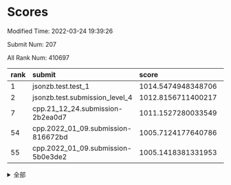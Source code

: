 # Scores

Modified Time: 2022-03-24 19:39:26

Submit Num: 207

All Rank Num: 410697

| rank |               submit               |       score        |       sigma        | pk_num |
| :--- | :--------------------------------- | :----------------- | :----------------- | :----- |
| 1    | jsonzb.test.test_1                 | 1014.5474948348706 | 0.8481552365570644 | 7939   |
| 2    | jsonzb.test.submission_level_4     | 1012.8156711400217 | 0.7946227174096984 | 7939   |
| 7    | cpp.21_12_24.submission-2b2ea0d7   | 1011.1527280033549 | 0.769579503096476  | 7938   |
| 54   | cpp.2022_01_09.submission-816672bd | 1005.7124177640786 | 0.7184800452153424 | 7936   |
| 55   | cpp.2022_01_09.submission-5b0e3de2 | 1005.1418381331953 | 0.7275424590424482 | 7941   |


<details>
<summary>全部</summary>

| rank |                 submit                 |       score        |       sigma        | pk_num |
| :--- | :------------------------------------- | :----------------- | :----------------- | :----- |
| 1    | jsonzb.test.test_1                     | 1014.5474948348706 | 0.8481552365570644 | 7939   |
| 2    | jsonzb.test.submission_level_4         | 1012.8156711400217 | 0.7946227174096984 | 7939   |
| 3    | gobigger.level_3.submission_level_3_24 | 1011.7268232592054 | 0.7948014990482821 | 7938   |
| 4    | gobigger.level_3.submission_level_3_30 | 1011.4479939104722 | 0.7768600391593776 | 7940   |
| 5    | gobigger.level_3.submission_level_3_27 | 1011.4336683241089 | 0.7865845355075195 | 7934   |
| 6    | gobigger.level_3.submission_level_3_9  | 1011.2628923448509 | 0.7747301007446378 | 7939   |
| 7    | cpp.21_12_24.submission-2b2ea0d7       | 1011.1527280033549 | 0.769579503096476  | 7938   |
| 8    | gobigger.level_3.submission_level_3_39 | 1010.9579013935488 | 0.775185019722752  | 7935   |
| 9    | gobigger.level_3.submission_level_3_34 | 1010.7869790533413 | 0.7753481599376504 | 7939   |
| 10   | gobigger.level_3.submission_level_3_11 | 1010.7114500885381 | 0.7661340944267827 | 7939   |
| 11   | gobigger.level_3.submission_level_3_21 | 1010.6933574668034 | 0.7956024256658581 | 7938   |
| 12   | gobigger.level_3.submission_level_3_45 | 1010.6414465931554 | 0.7534457014894799 | 7932   |
| 13   | gobigger.level_3.submission_level_3_22 | 1010.4855288246702 | 0.7758847343606992 | 7935   |
| 14   | gobigger.level_3.submission_level_3_49 | 1010.4760248330768 | 0.7516025841175082 | 7936   |
| 15   | gobigger.level_3.submission_level_3_19 | 1010.4369088010184 | 0.7937341262076857 | 7937   |
| 16   | gobigger.level_3.submission_level_3_28 | 1010.3622093566349 | 0.7654758369082871 | 7941   |
| 17   | gobigger.level_3.submission_level_3_32 | 1010.3470712157626 | 0.7585125166641521 | 7937   |
| 18   | gobigger.level_3.submission_level_3_36 | 1010.3328075085911 | 0.7764979089223802 | 7938   |
| 19   | gobigger.level_3.submission_level_3_47 | 1010.3274001467564 | 0.756089287945379  | 7938   |
| 20   | gobigger.level_3.submission_level_3_23 | 1010.2990398805027 | 0.7580347665992977 | 7939   |
| 21   | gobigger.level_3.submission_level_3_15 | 1010.2783883953766 | 0.7684927089081998 | 7939   |
| 22   | gobigger.level_3.submission_level_3_13 | 1010.215645657709  | 0.7692657660430025 | 7939   |
| 23   | gobigger.level_3.submission_level_3_48 | 1010.1684983657403 | 0.7663196283476396 | 7932   |
| 24   | gobigger.level_3.submission_level_3_42 | 1009.9998118380973 | 0.753208614575392  | 7937   |
| 25   | gobigger.level_3.submission_level_3_20 | 1009.9944374599532 | 0.7477541457786102 | 7931   |
| 26   | gobigger.level_3.submission_level_3_25 | 1009.9804942975377 | 0.7555639422570529 | 7940   |
| 27   | gobigger.level_3.submission_level_3_5  | 1009.9274982054864 | 0.7493097308058558 | 7936   |
| 28   | gobigger.level_3.submission_level_3_40 | 1009.8266965602766 | 0.7656017547571817 | 7938   |
| 29   | gobigger.level_3.submission_level_3_18 | 1009.7851015527626 | 0.76110808934704   | 7939   |
| 30   | gobigger.level_3.submission_level_3_46 | 1009.62289001338   | 0.7662121294119285 | 7937   |
| 31   | gobigger.level_3.submission_level_3_7  | 1009.5842262194869 | 0.7444022636397515 | 7936   |
| 32   | gobigger.level_3.submission_level_3_16 | 1009.5283896815677 | 0.7457123776486156 | 7933   |
| 33   | gobigger.level_3.submission_level_3_2  | 1009.5184251805736 | 0.752988173341016  | 7935   |
| 34   | gobigger.level_3.submission_level_3_43 | 1009.4920471583406 | 0.7580785494037054 | 7938   |
| 35   | gobigger.level_3.submission_level_3_33 | 1009.4406173904952 | 0.7548453003636458 | 7937   |
| 36   | gobigger.level_3.submission_level_3_1  | 1009.4360352517155 | 0.7717549049921342 | 7931   |
| 37   | gobigger.level_3.submission_level_3_29 | 1009.4084484121033 | 0.7611361472812501 | 7934   |
| 38   | gobigger.level_3.submission_level_3_4  | 1009.4059697957032 | 0.7418765447733359 | 7929   |
| 39   | gobigger.level_3.submission_level_3_26 | 1009.3764057752004 | 0.7770332257581778 | 7934   |
| 40   | gobigger.level_3.submission_level_3_3  | 1009.2131858874501 | 0.7584210913238245 | 7934   |
| 41   | gobigger.level_3.submission_level_3_12 | 1009.1978370992881 | 0.7401687365981989 | 7944   |
| 42   | gobigger.level_3.submission_level_3_44 | 1009.1378335777902 | 0.77565388796982   | 7934   |
| 43   | gobigger.level_3.submission_level_3_41 | 1009.1337446023607 | 0.7461240002129357 | 7937   |
| 44   | gobigger.level_3.submission_level_3_8  | 1009.0730904880402 | 0.7325952828671692 | 7932   |
| 45   | gobigger.level_3.submission_level_3_35 | 1009.0574536348477 | 0.7261888380489533 | 7934   |
| 46   | gobigger.level_3.submission_level_3_17 | 1008.943700496189  | 0.7468568039370611 | 7937   |
| 47   | gobigger.level_3.submission_level_3_6  | 1008.9376368920126 | 0.7218732521079885 | 7934   |
| 48   | gobigger.level_3.submission_level_3_0  | 1008.8775871816595 | 0.753090331867358  | 7940   |
| 49   | gobigger.level_3.submission_level_3_14 | 1008.8596244001259 | 0.7491477083905035 | 7936   |
| 50   | gobigger.level_3.submission_level_3_10 | 1008.7039319658318 | 0.7372289608871023 | 7931   |
| 51   | gobigger.level_3.submission_level_3_31 | 1008.4760854458704 | 0.7470506301685153 | 7931   |
| 52   | gobigger.level_3.submission_level_3_37 | 1008.330957618392  | 0.7367817190155724 | 7937   |
| 53   | gobigger.level_3.submission_level_3_38 | 1008.2090940113789 | 0.752412428314335  | 7939   |
| 54   | cpp.2022_01_09.submission-816672bd     | 1005.7124177640786 | 0.7184800452153424 | 7936   |
| 55   | cpp.2022_01_09.submission-5b0e3de2     | 1005.1418381331953 | 0.7275424590424482 | 7941   |
| 56   | gobigger.level_1.submission_level_1_19 | 1005.0229861641006 | 0.7243114769995257 | 7929   |
| 57   | gobigger.level_1.submission_level_1_11 | 1004.54715785566   | 0.7140869984812905 | 7932   |
| 58   | gobigger.level_1.submission_level_1_35 | 1004.4803769272941 | 0.7152038833177677 | 7935   |
| 59   | gobigger.level_1.submission_level_1_2  | 1004.287889552343  | 0.7176756373946631 | 7937   |
| 60   | gobigger.level_1.submission_level_1_14 | 1004.2323943474926 | 0.7108459345815504 | 7940   |
| 61   | gobigger.level_1.submission_level_1_34 | 1004.0207904755158 | 0.7240598591021744 | 7942   |
| 62   | gobigger.level_1.submission_level_1_36 | 1003.9945721324569 | 0.706298761329143  | 7931   |
| 63   | gobigger.level_1.submission_level_1_8  | 1003.924706169855  | 0.7152315038517937 | 7935   |
| 64   | gobigger.level_1.submission_level_1_37 | 1003.9056249066228 | 0.7139553336884339 | 7937   |
| 65   | gobigger.level_1.submission_level_1_32 | 1003.8364866158894 | 0.715552868619394  | 7932   |
| 66   | gobigger.level_1.submission_level_1_13 | 1003.8189576473346 | 0.715283754939078  | 7934   |
| 67   | gobigger.level_1.submission_level_1_6  | 1003.7926007165947 | 0.7064608894141927 | 7935   |
| 68   | gobigger.level_1.submission_level_1_5  | 1003.7601943624434 | 0.7241970179849047 | 7939   |
| 69   | gobigger.level_1.submission_level_1_22 | 1003.739515552654  | 0.7061461104196107 | 7934   |
| 70   | gobigger.level_1.submission_level_1_49 | 1003.5316236536556 | 0.7094457890382024 | 7938   |
| 71   | gobigger.level_1.submission_level_1_12 | 1003.5266966147702 | 0.7194224450946559 | 7940   |
| 72   | gobigger.level_1.submission_level_1_9  | 1003.4254248799272 | 0.7116949467947834 | 7935   |
| 73   | gobigger.level_1.submission_level_1_27 | 1003.4184051652783 | 0.7099956956223542 | 7934   |
| 74   | gobigger.level_1.submission_level_1_29 | 1003.3984227273435 | 0.7161711403771809 | 7942   |
| 75   | gobigger.level_1.submission_level_1_45 | 1003.3611186342605 | 0.7179632549993025 | 7937   |
| 76   | gobigger.level_1.submission_level_1_4  | 1003.3594801992089 | 0.7167753676629591 | 7934   |
| 77   | gobigger.level_1.submission_level_1_23 | 1003.3501360821692 | 0.7160510518545115 | 7940   |
| 78   | gobigger.level_1.submission_level_1_40 | 1003.329713406786  | 0.7161016948004331 | 7938   |
| 79   | gobigger.level_1.submission_level_1_17 | 1003.315525683054  | 0.7125120685661572 | 7932   |
| 80   | gobigger.level_1.submission_level_1_16 | 1003.2228197224356 | 0.7236742199386507 | 7934   |
| 81   | gobigger.level_1.submission_level_1_0  | 1003.1708766368356 | 0.7129374699532309 | 7939   |
| 82   | gobigger.level_1.submission_level_1_10 | 1003.1699521823903 | 0.7150735483821624 | 7938   |
| 83   | gobigger.level_1.submission_level_1_38 | 1003.1608375338602 | 0.7215820695674579 | 7938   |
| 84   | gobigger.level_1.submission_level_1_25 | 1003.061576843856  | 0.6977975796527481 | 7934   |
| 85   | gobigger.level_1.submission_level_1_3  | 1003.031286860893  | 0.7205838156909737 | 7940   |
| 86   | gobigger.level_1.submission_level_1_48 | 1003.02795852253   | 0.7148624193520404 | 7938   |
| 87   | gobigger.level_1.submission_level_1_43 | 1003.0255062564803 | 0.7171052007436811 | 7931   |
| 88   | gobigger.level_1.submission_level_1_1  | 1002.9768550892666 | 0.711298915814137  | 7936   |
| 89   | gobigger.level_1.submission_level_1_33 | 1002.9414404456877 | 0.7184223323694134 | 7938   |
| 90   | gobigger.level_1.submission_level_1_44 | 1002.8868346004039 | 0.7205048615192912 | 7938   |
| 91   | gobigger.level_1.submission_level_1_47 | 1002.8672598555559 | 0.7193277696149664 | 7936   |
| 92   | gobigger.level_1.submission_level_1_15 | 1002.8618316972525 | 0.7125938038365986 | 7939   |
| 93   | gobigger.level_1.submission_level_1_28 | 1002.8610197121578 | 0.7188441943140559 | 7933   |
| 94   | gobigger.level_1.submission_level_1_21 | 1002.8575027261993 | 0.7011132665856121 | 7942   |
| 95   | gobigger.level_1.submission_level_1_46 | 1002.8230332478737 | 0.7090671316876446 | 7937   |
| 96   | gobigger.level_1.submission_level_1_18 | 1002.8127453181295 | 0.7056900763380101 | 7934   |
| 97   | gobigger.level_1.submission_level_1_41 | 1002.8108173850269 | 0.700653520266603  | 7938   |
| 98   | gobigger.level_1.submission_level_1_30 | 1002.8068714403486 | 0.7096133587330339 | 7940   |
| 99   | gobigger.level_1.submission_level_1_39 | 1002.7528493241854 | 0.7197898849114577 | 7935   |
| 100  | gobigger.level_1.submission_level_1_26 | 1002.6087378080163 | 0.7226812804923142 | 7936   |
| 101  | gobigger.level_1.submission_level_1_42 | 1002.5674497813441 | 0.7232080323214712 | 7935   |
| 102  | gobigger.level_1.submission_level_1_7  | 1002.3889190336307 | 0.7017981435069638 | 7938   |
| 103  | gobigger.level_1.submission_level_1_20 | 1002.2191651413806 | 0.7114538340182703 | 7940   |
| 104  | gobigger.level_1.submission_level_1_24 | 1002.1574754838911 | 0.702774253433339  | 7931   |
| 105  | gobigger.level_1.submission_level_1_31 | 1001.8470896239027 | 0.6958151090031139 | 7931   |
| 106  | gobigger.random.submission_random_15   | 997.7372735094791  | 0.6995460569946523 | 7939   |
| 107  | gobigger.random.submission_random_12   | 997.5128628372468  | 0.7094235383062673 | 7935   |
| 108  | gobigger.random.submission_random_19   | 997.1533756044541  | 0.7115128044747633 | 7941   |
| 109  | gobigger.random.submission_random_24   | 997.022100947231   | 0.7124549136378043 | 7936   |
| 110  | gobigger.random.submission_random_8    | 996.9794666798394  | 0.7010907378962593 | 7940   |
| 111  | gobigger.random.submission_random_31   | 996.8658768264047  | 0.7185714723394564 | 7938   |
| 112  | gobigger.random.submission_random_48   | 996.7623568240124  | 0.711356363746011  | 7934   |
| 113  | gobigger.random.submission_random_43   | 996.7584643466884  | 0.7039209835713562 | 7933   |
| 114  | gobigger.random.submission_random_49   | 996.7364479259508  | 0.705650644584056  | 7933   |
| 115  | gobigger.random.submission_random_17   | 996.6278965162709  | 0.7117462907513536 | 7937   |
| 116  | gobigger.random.submission_random_39   | 996.580246095141   | 0.7115282170938843 | 7937   |
| 117  | gobigger.random.submission_random_6    | 996.4691639394401  | 0.703176644347953  | 7933   |
| 118  | gobigger.random.submission_random_47   | 996.3623611479774  | 0.6994238253150562 | 7935   |
| 119  | gobigger.random.submission_random_41   | 996.3068543301878  | 0.7116353001282932 | 7933   |
| 120  | gobigger.random.submission_random_10   | 996.3030818811461  | 0.7069239014763135 | 7937   |
| 121  | gobigger.random.submission_random_7    | 996.2713278995566  | 0.6950585534123737 | 7938   |
| 122  | gobigger.random.submission_random_45   | 996.2266603286737  | 0.6909725578598453 | 7937   |
| 123  | gobigger.random.submission_random_11   | 996.1652922281455  | 0.6996786623536958 | 7936   |
| 124  | gobigger.random.submission_random_34   | 996.158574009788   | 0.7095282789299253 | 7932   |
| 125  | gobigger.random.submission_random_37   | 996.0760330577298  | 0.7181712486544187 | 7940   |
| 126  | gobigger.random.submission_random_4    | 996.065807416256   | 0.7135391094798985 | 7931   |
| 127  | gobigger.random.submission_random_23   | 996.0364019884527  | 0.7096844224055208 | 7939   |
| 128  | gobigger.random.submission_random_2    | 995.9713377225298  | 0.7043247274163718 | 7935   |
| 129  | gobigger.random.submission_random_30   | 995.9676235107088  | 0.7187215199858248 | 7937   |
| 130  | gobigger.random.submission_random_33   | 995.9287578158891  | 0.7084288012073156 | 7937   |
| 131  | gobigger.random.submission_random_40   | 995.9194504258397  | 0.716389408136396  | 7938   |
| 132  | gobigger.random.submission_random_9    | 995.9003905114639  | 0.7015718859981245 | 7930   |
| 133  | gobigger.random.submission_random_13   | 995.8734174991985  | 0.7249743185656327 | 7934   |
| 134  | gobigger.random.submission_random_5    | 995.8627239578236  | 0.7189506016569772 | 7936   |
| 135  | gobigger.random.submission_random_28   | 995.842828431619   | 0.7181816682920724 | 7938   |
| 136  | gobigger.random.submission_random_46   | 995.7521381010422  | 0.7032537964440787 | 7939   |
| 137  | gobigger.random.submission_random_18   | 995.7400659778884  | 0.7161139494085645 | 7935   |
| 138  | gobigger.random.submission_random_26   | 995.7299252740669  | 0.7087587568851632 | 7933   |
| 139  | gobigger.random.submission_random_29   | 995.6972429052582  | 0.7215823649341858 | 7933   |
| 140  | gobigger.random.submission_random_16   | 995.689871177342   | 0.7076317613388421 | 7937   |
| 141  | gobigger.random.submission_random_35   | 995.6157341285199  | 0.7133185092812478 | 7938   |
| 142  | gobigger.random.submission_random_14   | 995.558417844131   | 0.7239223037515574 | 7933   |
| 143  | gobigger.random.submission_random_36   | 995.5416627672856  | 0.7104684387657478 | 7935   |
| 144  | gobigger.random.submission_random_27   | 995.5269926738058  | 0.707929553049818  | 7932   |
| 145  | gobigger.random.submission_random_25   | 995.5027906961215  | 0.7135504349529036 | 7932   |
| 146  | gobigger.random.submission_random_44   | 995.4613674688891  | 0.709656644275744  | 7942   |
| 147  | gobigger.random.submission_random_1    | 995.3781819084721  | 0.720239790838858  | 7936   |
| 148  | gobigger.random.submission_random_32   | 995.3559896816757  | 0.7043862600348496 | 7934   |
| 149  | gobigger.random.submission_random_21   | 995.2229337087888  | 0.7050084319017585 | 7941   |
| 150  | gobigger.random.submission_random_20   | 995.1825265198584  | 0.7169568783961482 | 7936   |
| 151  | gobigger.random.submission_random_0    | 995.120131558824   | 0.7068471631831924 | 7935   |
| 152  | gobigger.random.submission_random_38   | 995.0508790758602  | 0.7177418042167282 | 7938   |
| 153  | gobigger.random.submission_random_3    | 995.0335317693733  | 0.7196018260054785 | 7938   |
| 154  | gobigger.random.submission_random_22   | 994.8387895577417  | 0.7054046908798992 | 7937   |
| 155  | gobigger.random.submission_random_42   | 994.6998230997201  | 0.7273088888767221 | 7936   |
| 156  | gobigger.level_2.submission_level_2_6  | 993.9919484981239  | 0.7313896259907594 | 7932   |
| 157  | gobigger.level_2.submission_level_2_35 | 993.831094247329   | 0.7403267512781722 | 7936   |
| 158  | gobigger.level_2.submission_level_2_44 | 993.8240678773786  | 0.7346250561864651 | 7937   |
| 159  | gobigger.level_2.submission_level_2_21 | 993.656383378984   | 0.7402878566527902 | 7938   |
| 160  | gobigger.level_2.submission_level_2_30 | 993.6405998339534  | 0.7363457301718213 | 7934   |
| 161  | gobigger.level_2.submission_level_2_19 | 993.4690998538939  | 0.7504314579502028 | 7938   |
| 162  | gobigger.level_2.submission_level_2_34 | 993.2944721705127  | 0.7328195305837797 | 7938   |
| 163  | gobigger.level_2.submission_level_2_20 | 993.1419181519514  | 0.7444962762295706 | 7929   |
| 164  | gobigger.level_2.submission_level_2_23 | 993.141655930756   | 0.7394687380758841 | 7934   |
| 165  | gobigger.level_2.submission_level_2_29 | 993.1312128094896  | 0.7378213149428531 | 7937   |
| 166  | gobigger.level_2.submission_level_2_49 | 993.1134203677503  | 0.755527414032099  | 7936   |
| 167  | gobigger.level_2.submission_level_2_15 | 992.993203100337   | 0.7157992263663775 | 7933   |
| 168  | gobigger.level_2.submission_level_2_1  | 992.9919930220022  | 0.7348096054483395 | 7941   |
| 169  | gobigger.level_2.submission_level_2_43 | 992.9779723384593  | 0.7375083483999202 | 7932   |
| 170  | gobigger.level_2.submission_level_2_2  | 992.9743982913004  | 0.7467167209844423 | 7934   |
| 171  | gobigger.level_2.submission_level_2_16 | 992.9109729482593  | 0.7499523758035062 | 7936   |
| 172  | gobigger.level_2.submission_level_2_48 | 992.8691444681059  | 0.7288185929236874 | 7935   |
| 173  | gobigger.level_2.submission_level_2_18 | 992.7778413733812  | 0.7356920889795763 | 7940   |
| 174  | gobigger.level_2.submission_level_2_24 | 992.7549792518797  | 0.7400944846710734 | 7938   |
| 175  | gobigger.level_2.submission_level_2_13 | 992.707706364994   | 0.7351432543346872 | 7934   |
| 176  | gobigger.level_2.submission_level_2_22 | 992.6928981087199  | 0.7509050989777646 | 7935   |
| 177  | gobigger.level_2.submission_level_2_4  | 992.6111494868009  | 0.7348997254863961 | 7933   |
| 178  | gobigger.level_2.submission_level_2_10 | 992.5543884214303  | 0.7505218772420835 | 7938   |
| 179  | gobigger.level_2.submission_level_2_32 | 992.521555625486   | 0.7362124580994961 | 7934   |
| 180  | gobigger.level_2.submission_level_2_9  | 992.3693243161837  | 0.7498087342470965 | 7936   |
| 181  | gobigger.level_2.submission_level_2_38 | 992.3361993527521  | 0.7503172544579404 | 7936   |
| 182  | gobigger.level_2.submission_level_2_42 | 992.3104261861755  | 0.7518726432933894 | 7938   |
| 183  | gobigger.level_2.submission_level_2_28 | 992.2900750192762  | 0.7450731702541207 | 7939   |
| 184  | gobigger.level_2.submission_level_2_39 | 992.0731978949372  | 0.7477031092146007 | 7932   |
| 185  | gobigger.level_2.submission_level_2_47 | 992.0291787914883  | 0.738957177322759  | 7940   |
| 186  | gobigger.level_2.submission_level_2_5  | 991.9864496173411  | 0.7442481022563229 | 7936   |
| 187  | gobigger.level_2.submission_level_2_27 | 991.93775033992    | 0.7305065733329124 | 7937   |
| 188  | gobigger.level_2.submission_level_2_40 | 991.935788854888   | 0.755064036361963  | 7939   |
| 189  | gobigger.level_2.submission_level_2_45 | 991.9072925859865  | 0.7387077552579555 | 7939   |
| 190  | gobigger.level_2.submission_level_2_14 | 991.9030591154386  | 0.7509571120592643 | 7936   |
| 191  | gobigger.level_2.submission_level_2_0  | 991.7765304556677  | 0.7548468296729707 | 7941   |
| 192  | gobigger.level_2.submission_level_2_31 | 991.7591100706396  | 0.7600725612604579 | 7936   |
| 193  | gobigger.level_2.submission_level_2_8  | 991.6844811830078  | 0.7542065423114129 | 7939   |
| 194  | gobigger.level_2.submission_level_2_33 | 991.6398609554914  | 0.742827590432034  | 7936   |
| 195  | gobigger.level_2.submission_level_2_7  | 991.3600347459903  | 0.7734487166393171 | 7938   |
| 196  | gobigger.level_2.submission_level_2_25 | 991.3244674047068  | 0.7508821309121941 | 7935   |
| 197  | gobigger.level_2.submission_level_2_11 | 991.3125325521228  | 0.7471567593884774 | 7931   |
| 198  | gobigger.level_2.submission_level_2_46 | 991.0056772628694  | 0.7436153558128199 | 7938   |
| 199  | gobigger.level_2.submission_level_2_3  | 990.9978420041746  | 0.7389076179295557 | 7938   |
| 200  | gobigger.level_2.submission_level_2_37 | 990.7858080766082  | 0.7571118139410615 | 7936   |
| 201  | gobigger.level_2.submission_level_2_26 | 990.770786791827   | 0.7483789363326278 | 7937   |
| 202  | gobigger.level_2.submission_level_2_17 | 990.4547770100972  | 0.7727069574850458 | 7943   |
| 203  | gobigger.level_2.submission_level_2_41 | 989.8872182306911  | 0.7803174460729435 | 7933   |
| 204  | gobigger.level_2.submission_level_2_12 | 989.7084652116522  | 0.7765803061785882 | 7935   |
| 205  | gobigger.level_2.submission_level_2_36 | 989.371577895644   | 0.7716445180146425 | 7932   |
| 206  | gobigger.none.submission_none_0        | 978.8594648637105  | 1.2904333423894234 | 7936   |
| 207  | gobigger.none.submission_none_1        | 976.2780333503583  | 1.440351862839816  | 7934   |

</details>